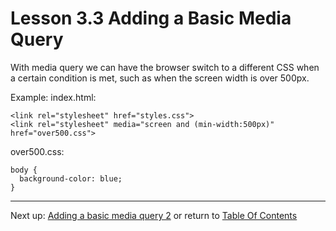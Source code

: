 # Lesson 3.3 Adding a Basic Media Query

With media query we can have the browser switch to a different CSS when a certain condition is met, such as when the screen width is over 500px.

Example:
index.html:
```
<link rel="stylesheet" href="styles.css">
<link rel="stylesheet" media="screen and (min-width:500px)" href="over500.css">
```

over500.css:
```
body {
  background-color: blue;
}
```

- - -
Next up: [Adding a basic media query 2](ND024_Part2_Lesson03_04.md) or return to [Table Of Contents](./ND024_TableOfContents.md)
